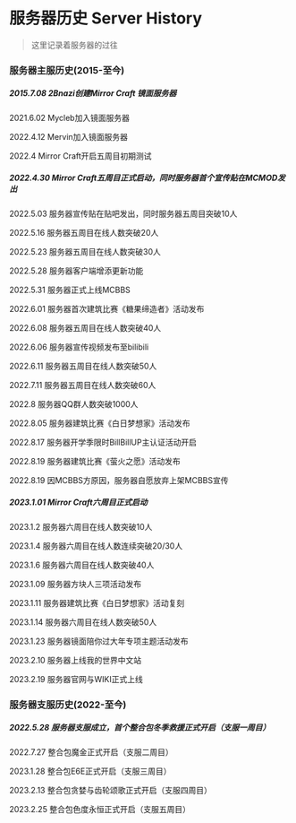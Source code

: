 # 服务器历史 Server History

> 这里记录着服务器的过往

### 服务器主服历史(2015-至今)

##### 2015.7.08 2Bnazi创建Mirror Craft 镜面服务器

2021.6.02 Mycleb加入镜面服务器

2022.4.12 Mervin加入镜面服务器

2022.4 Mirror Craft开启五周目初期测试

##### 2022.4.30 Mirror Craft五周目正式启动，同时服务器首个宣传贴在MCMOD发出

2022.5.03 服务器宣传贴在贴吧发出，同时服务器五周目突破10人

2022.5.16 服务器五周目在线人数突破20人

2022.5.23 服务器五周目在线人数突破30人

2022.5.28 服务器客户端增添更新功能

2022.5.31 服务器正式上线MCBBS

2022.6.01 服务器首次建筑比赛《糖果缔造者》活动发布

2022.6.08 服务器五周目在线人数突破40人

2022.6.06 服务器宣传视频发布至bilibili

2022.6.11 服务器五周目在线人数突破50人

2022.7.11 服务器五周目在线人数突破60人

2022.8 服务器QQ群人数突破1000人

2022.8.05 服务器建筑比赛《白日梦想家》活动发布

2022.8.17 服务器开学季限时BillBillUP主认证活动开启

2022.8.19 服务器建筑比赛《萤火之愿》活动发布

2022.8.19 因MCBBS方原因，服务器自愿放弃上架MCBBS宣传

##### 2023.1.01 Mirror Craft六周目正式启动

2023.1.2 服务器六周目在线人数突破10人

2023.1.4 服务器六周目在线人数连续突破20/30人

2023.1.6 服务器六周目在线人数突破40人

2023.1.09 服务器方块人三项活动发布

2023.1.11 服务器建筑比赛《白日梦想家》活动复刻

2023.1.14 服务器六周目在线人数突破50人

2023.1.23 服务器镜面陪你过大年专项主题活动发布

2023.2.10 服务器上线我的世界中文站

2023.2.19 服务器官网与WIKI正式上线



### 服务器支服历史(2022-至今)

##### 2022.5.28 服务器支服成立，首个整合包冬季救援正式开启（支服一周目）

2022.7.27 整合包魔金正式开启（支服二周目）

2023.1.28 整合包E6E正式开启（支服三周目）

2023.2.13 整合包贪婪与齿轮颂歌正式开启（支服四周目）

2023.2.25 整合包色度永恒正式开启（支服五周目）

